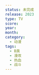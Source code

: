 ```yaml
---
status: 未完成
release: 2023
type: TV
score:
year:
month:
category:
  - 动漫
tags:
  - B类
  - 漫改
  - 热血
  - 战斗
---
```

